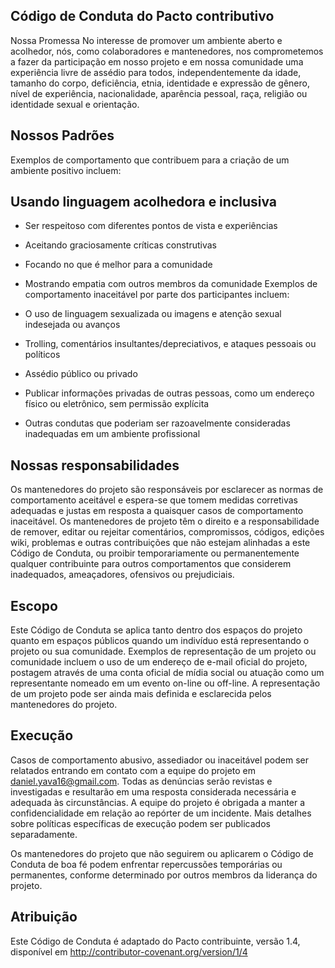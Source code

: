 ## Código de Conduta do Pacto contributivo
Nossa Promessa
No interesse de promover um ambiente aberto e acolhedor, nós, como colaboradores e mantenedores, nos comprometemos a fazer da participação em nosso projeto e em nossa comunidade uma experiência livre de assédio para todos, independentemente da idade, tamanho do corpo, deficiência, etnia, identidade e expressão de gênero, nível de experiência, nacionalidade, aparência pessoal, raça, religião ou identidade sexual e orientação.

## Nossos Padrões
Exemplos de comportamento que contribuem para a criação de um ambiente positivo incluem:

## Usando linguagem acolhedora e inclusiva
* Ser respeitoso com diferentes pontos de vista e experiências
* Aceitando graciosamente críticas construtivas
* Focando no que é melhor para a comunidade
* Mostrando empatia com outros membros da comunidade
Exemplos de comportamento inaceitável por parte dos participantes incluem:

* O uso de linguagem sexualizada ou imagens e atenção sexual indesejada ou avanços
* Trolling, comentários insultantes/depreciativos, e ataques pessoais ou políticos
* Assédio público ou privado
* Publicar informações privadas de outras pessoas, como um endereço físico ou eletrônico, sem permissão explícita
* Outras condutas que poderiam ser razoavelmente consideradas inadequadas em um ambiente profissional

## Nossas responsabilidades

Os mantenedores do projeto são responsáveis por esclarecer as normas de comportamento aceitável e espera-se que tomem medidas corretivas adequadas e justas em resposta a quaisquer casos de comportamento inaceitável.
Os mantenedores de projeto têm o direito e a responsabilidade de remover, editar ou rejeitar comentários, compromissos, códigos, edições wiki, problemas e outras contribuições que não estejam alinhadas a este Código de Conduta, ou proibir temporariamente ou permanentemente qualquer contribuinte para outros comportamentos que considerem inadequados, ameaçadores, ofensivos ou prejudiciais.

## Escopo
Este Código de Conduta se aplica tanto dentro dos espaços do projeto quanto em espaços públicos quando um indivíduo está representando o projeto ou sua comunidade. Exemplos de representação de um projeto ou comunidade incluem o uso de um endereço de e-mail oficial do projeto, postagem através de uma conta oficial de mídia social ou atuação como um representante nomeado em um evento on-line ou off-line. A representação de um projeto pode ser ainda mais definida e esclarecida pelos mantenedores do projeto.

## Execução
Casos de comportamento abusivo, assediador ou inaceitável podem ser relatados entrando em contato com a equipe do projeto em daniel.yava16@gmail.com. Todas as denúncias serão revistas e investigadas e resultarão em uma resposta considerada necessária e adequada às circunstâncias. A equipe do projeto é obrigada a manter a confidencialidade em relação ao repórter de um incidente. Mais detalhes sobre políticas específicas de execução podem ser publicados separadamente.

Os mantenedores do projeto que não seguirem ou aplicarem o Código de Conduta de boa fé podem enfrentar repercussões temporárias ou permanentes, conforme determinado por outros membros da liderança do projeto.

## Atribuição
Este Código de Conduta é adaptado do Pacto contribuinte, versão 1.4, disponível em http://contributor-covenant.org/version/1/4

